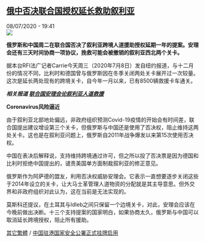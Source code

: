 <!--1594234647000-->
[俄中否决联合国授权延长救助叙利亚](http://www.rfi.fr//cn/%E4%B8%AD%E5%9B%BD/20200708-rfi-%E6%B3%95%E5%B9%BF-%E5%B0%BC%E5%8F%A4%E6%8B%89-%E4%BF%84%E4%B8%AD%E5%90%A6%E5%86%B3%E8%81%94%E5%90%88%E5%9B%BD%E6%8E%88%E6%9D%83%E5%BB%B6%E9%95%BF%E6%95%91%E5%8A%A9%E5%8F%99%E5%88%A9%E4%BA%9A)
------

<div>08/07/2020 - 19:41</div><img src="https://s.rfi.fr/media/display/f592c9be-b0e3-11ea-afc5-005056bf87d6/w:310/p:16x9/2020-06-15t183724z_719079731_rc2u9h9vjzis_rtrmadp_3_canada-diplomacy-un_0.jpg"><p><strong>俄罗斯和中国周二在联合国否决了叙利亚跨境人道援助授权延期一年的提案。安理会还有三天时间协商一项协议，挽救可能会被撤销的叙利亚西北两个关卡。</strong></p><div class="t-content__body u-clearfix"><div class="m-interstitial"></div><p>据本台RFI法广记者Carrie今天周三（2020年7月8日）发自纽约报道，与十二月份的情况不同，比利时和德国曾与俄罗斯因在冬季关闭两处关卡展开过一次较量。这次是延长两处现有的跨境关卡，自今年一月以来，已有8500辆救援卡车通关。</p><p><strong><em>相关报道 <a target="_blank" href="https://www.rfi.fr/cn/20190518-nicolas-法广-尼古拉-叙利亚-desk-1-trad-c15-onu-son-ny-recueillis-par-rfi-francais-gregoire">联合国安理会论叙利亚人道救援</a></em></strong></p><p><strong>Coronavirus风险逼近</strong></p><p>由于叙利亚北部地处偏远，非政府组织预测Covid-19疫情的开始会有时间差，联合国提出建议增设第三个关卡，但俄罗斯与中国还是使用了否决权，阻止维持这两处关卡。这也是在叙利亚问题上，俄罗斯自2011年战争爆发以来第15次使用否决权。</p><p>中国在表决后解释说，支持维持跨境通过许可，但之所以投了否决票是因为德国和比利时拒绝中国提出的，谴责美国单方面制裁叙利亚的修正意见。</p><p>俄罗斯作为阿萨德的盟友，利用否决权威胁安理会。它表示一直想要逐步关闭这些于2014年设立的关卡，让大马士革管理人道物资的分配就是其主导意思。但外交界和非政府组织对此认为，这在当前是无法实现的。</p><p>莫斯科还提议，在土耳其与Idleb之间只保留一个边境关卡，对此，安理会应该在今晚前做出决断。十三个支持提案的国家明白，如果协商太久，俄罗斯与中国可以取消延长跨境授权，阻止所有援助。</p><p><a target="_blank" href="https://www.rfi.fr/tw/尼古拉">其它繁體</a> / <a target="_blank" href="https://www.rfi.fr/cn/中国/20200708-rfi-法广-中国驻港国家安全公署正式挂牌启用">中国驻港国家安全公署正式挂牌启用</a></p><div class="o-self-promo o-self-promo--nl o-self-promo--hidden" data-selfpromo-newsletter></div><div class="o-self-promo o-self-promo--app o-self-promo--hidden" data-selfpromo-app></div></div>
